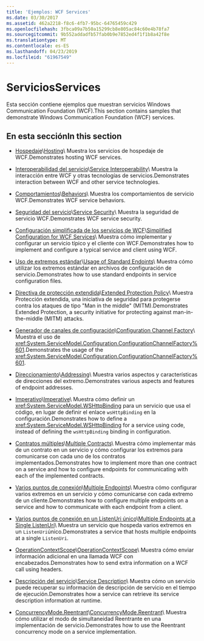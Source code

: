 ```yaml
---
title: 'Ejemplos: WCF Services'
ms.date: 03/30/2017
ms.assetid: 462a2218-f8c6-4fb7-95bc-64765459c429
ms.openlocfilehash: 3fbca09a7b50a15299cb8e805ac84c60e4b78fa7
ms.sourcegitcommit: 9b552addadfb57fab0b9e7852ed4f1f1b8a42f8e
ms.translationtype: MT
ms.contentlocale: es-ES
ms.lasthandoff: 04/23/2019
ms.locfileid: "61967549"
---
```

# <a name="services"></a><span data-ttu-id="7343d-102">Servicios</span><span class="sxs-lookup"><span data-stu-id="7343d-102">Services</span></span>

<span data-ttu-id="7343d-103">Esta sección contiene ejemplos que muestran servicios Windows Communication Foundation (WCF).</span><span class="sxs-lookup"><span data-stu-id="7343d-103">This section contains samples that demonstrate Windows Communication Foundation (WCF) services.</span></span>

## <a name="in-this-section"></a><span data-ttu-id="7343d-104">En esta sección</span><span class="sxs-lookup"><span data-stu-id="7343d-104">In this section</span></span>

- <span data-ttu-id="7343d-105">[Hospedaje](../../../../docs/framework/wcf/feature-details/hosting.md)\\</span><span class="sxs-lookup"><span data-stu-id="7343d-105">[Hosting](../../../../docs/framework/wcf/feature-details/hosting.md)\\</span></span>
<span data-ttu-id="7343d-106">Muestra los servicios de hospedaje de WCF.</span><span class="sxs-lookup"><span data-stu-id="7343d-106">Demonstrates hosting WCF services.</span></span>

- <span data-ttu-id="7343d-107">[Interoperabilidad del servicio](service-interoperability.md)\\</span><span class="sxs-lookup"><span data-stu-id="7343d-107">[Service Interoperability](service-interoperability.md)\\</span></span>
<span data-ttu-id="7343d-108">Muestra la interacción entre WCF y otras tecnologías de servicios.</span><span class="sxs-lookup"><span data-stu-id="7343d-108">Demonstrates interaction between WCF and other service technologies.</span></span>

- <span data-ttu-id="7343d-109">[Comportamientos](behaviors.md)\\</span><span class="sxs-lookup"><span data-stu-id="7343d-109">[Behaviors](behaviors.md)\\</span></span>
<span data-ttu-id="7343d-110">Muestra los comportamientos de servicio WCF.</span><span class="sxs-lookup"><span data-stu-id="7343d-110">Demonstrates WCF service behaviors.</span></span>

- <span data-ttu-id="7343d-111">[Seguridad del servicio](service-security.md)\\</span><span class="sxs-lookup"><span data-stu-id="7343d-111">[Service Security](service-security.md)\\</span></span>
<span data-ttu-id="7343d-112">Muestra la seguridad de servicio WCF.</span><span class="sxs-lookup"><span data-stu-id="7343d-112">Demonstrates WCF service security.</span></span>

- <span data-ttu-id="7343d-113">[Configuración simplificada de los servicios de WCF](simplified-configuration-for-wcf-services.md)\\</span><span class="sxs-lookup"><span data-stu-id="7343d-113">[Simplified Configuration for WCF Services](simplified-configuration-for-wcf-services.md)\\</span></span>
<span data-ttu-id="7343d-114">Muestra cómo implementar y configurar un servicio típico y el cliente con WCF.</span><span class="sxs-lookup"><span data-stu-id="7343d-114">Demonstrates how to implement and configure a typical service and client using WCF.</span></span>

- <span data-ttu-id="7343d-115">[Uso de extremos estándar](usage-of-standard-endpoints.md)\\</span><span class="sxs-lookup"><span data-stu-id="7343d-115">[Usage of Standard Endoints](usage-of-standard-endpoints.md)\\</span></span>
<span data-ttu-id="7343d-116">Muestra cómo utilizar los extremos estándar en archivos de configuración de servicio.</span><span class="sxs-lookup"><span data-stu-id="7343d-116">Demonstrates how to use standard endpoints in service configuration files.</span></span>

- <span data-ttu-id="7343d-117">[Directiva de protección extendida](extended-protection-policy.md)\\</span><span class="sxs-lookup"><span data-stu-id="7343d-117">[Extended Protection Policy](extended-protection-policy.md)\\</span></span>
<span data-ttu-id="7343d-118">Muestra Protección extendida, una iniciativa de seguridad para protegerse contra los ataques de tipo "Man in the middle" (MITM).</span><span class="sxs-lookup"><span data-stu-id="7343d-118">Demonstrates Extended Protection, a security initiative for protecting against man-in-the-middle (MITM) attacks.</span></span>

- <span data-ttu-id="7343d-119">[Generador de canales de configuración](configuration-channel-factory.md)\\</span><span class="sxs-lookup"><span data-stu-id="7343d-119">[Configuration Channel Factory](configuration-channel-factory.md)\\</span></span>
<span data-ttu-id="7343d-120">Muestra el uso de <xref:System.ServiceModel.Configuration.ConfigurationChannelFactory%601>.</span><span class="sxs-lookup"><span data-stu-id="7343d-120">Demonstrates the usage of the <xref:System.ServiceModel.Configuration.ConfigurationChannelFactory%601>.</span></span>

- <span data-ttu-id="7343d-121">[Direccionamiento](addressing.md)\\</span><span class="sxs-lookup"><span data-stu-id="7343d-121">[Addressing](addressing.md)\\</span></span>
<span data-ttu-id="7343d-122">Muestra varios aspectos y características de direcciones del extremo.</span><span class="sxs-lookup"><span data-stu-id="7343d-122">Demonstrates various aspects and features of endpoint addresses.</span></span>

- <span data-ttu-id="7343d-123">[Imperativo](imperative.md)\\</span><span class="sxs-lookup"><span data-stu-id="7343d-123">[Imperative](imperative.md)\\</span></span>
<span data-ttu-id="7343d-124">Muestra cómo definir un <xref:System.ServiceModel.WSHttpBinding> para un servicio que usa el código, en lugar de definir el enlace `wsHttpBinding` en la configuración.</span><span class="sxs-lookup"><span data-stu-id="7343d-124">Demonstrates how to define a <xref:System.ServiceModel.WSHttpBinding> for a service using code, instead of defining the `wsHttpBinding` binding in configuration.</span></span>

- <span data-ttu-id="7343d-125">[Contratos múltiples](multiple-contracts.md)\\</span><span class="sxs-lookup"><span data-stu-id="7343d-125">[Multiple Contracts](multiple-contracts.md)\\</span></span>
<span data-ttu-id="7343d-126">Muestra cómo implementar más de un contrato en un servicio y cómo configurar los extremos para comunicarse con cada uno de los contratos implementados.</span><span class="sxs-lookup"><span data-stu-id="7343d-126">Demonstrates how to implement more than one contract on a service and how to configure endpoints for communicating with each of the implemented contracts.</span></span>

- <span data-ttu-id="7343d-127">[Varios puntos de conexión](multiple-endpoints.md)\\</span><span class="sxs-lookup"><span data-stu-id="7343d-127">[Multiple Endpoints](multiple-endpoints.md)\\</span></span>
<span data-ttu-id="7343d-128">Muestra cómo configurar varios extremos en un servicio y cómo comunicarse con cada extremo de un cliente.</span><span class="sxs-lookup"><span data-stu-id="7343d-128">Demonstrates how to configure multiple endpoints on a service and how to communicate with each endpoint from a client.</span></span>

- <span data-ttu-id="7343d-129">[Varios puntos de conexión en un ListenUri único](multiple-endpoints-at-a-single-listenuri.md)\\</span><span class="sxs-lookup"><span data-stu-id="7343d-129">[Multiple Endpoints at a Single ListenUri](multiple-endpoints-at-a-single-listenuri.md)\\</span></span>
<span data-ttu-id="7343d-130">Muestra un servicio que hospeda varios extremos en un `ListenUri`único.</span><span class="sxs-lookup"><span data-stu-id="7343d-130">Demonstrates a service that hosts multiple endpoints at a single `ListenUri`.</span></span>

- <span data-ttu-id="7343d-131">[OperationContextScope](operationcontextscope.md)\\</span><span class="sxs-lookup"><span data-stu-id="7343d-131">[OperationContextScope](operationcontextscope.md)\\</span></span>
<span data-ttu-id="7343d-132">Muestra cómo enviar información adicional en una llamada WCF con encabezados.</span><span class="sxs-lookup"><span data-stu-id="7343d-132">Demonstrates how to send extra information on a WCF call using headers.</span></span>

- <span data-ttu-id="7343d-133">[Descripción del servicio](service-description.md)\\</span><span class="sxs-lookup"><span data-stu-id="7343d-133">[Service Description](service-description.md)\\</span></span>
<span data-ttu-id="7343d-134">Muestra cómo un servicio puede recuperar su información de descripción de servicio en el tiempo de ejecución.</span><span class="sxs-lookup"><span data-stu-id="7343d-134">Demonstrates how a service can retrieve its service description information at runtime.</span></span>

- <span data-ttu-id="7343d-135">[ConcurrencyMode.Reentrant](concurrencymode-reentrant.md)\\</span><span class="sxs-lookup"><span data-stu-id="7343d-135">[ConcurrencyMode.Reentrant](concurrencymode-reentrant.md)\\</span></span>
<span data-ttu-id="7343d-136">Muestra cómo utilizar el modo de simultaneidad Reentrante en una implementación de servicio.</span><span class="sxs-lookup"><span data-stu-id="7343d-136">Demonstrates how to use the Reentrant concurrency mode on a service implementation.</span></span>